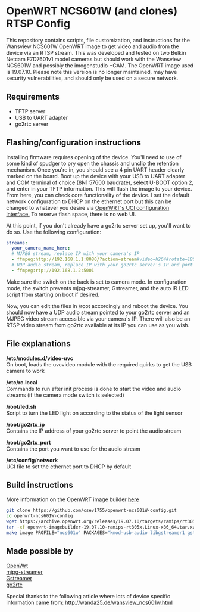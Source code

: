 # OpenWRT NCS601W (and clones) RTSP Config
This repository contains scripts, file customization, and instructions for the Wansview NCS601W OpenWRT image to get video and audio from the device via an RTSP stream. This was developed and tested on two Belkin Netcam F7D7601v1 model cameras but should work with the Wansview NCS601W and possibly the imogenstudio +CAM. The OpenWRT image used is 19.07.10. Please note this version is no longer maintained, may have security vulnerabilities, and should only be used on a secure network. 

## Requirements

 - TFTP server
 - USB to UART adapter
 - go2rtc server
 
## Flashing/configuration instructions

Installing firmware requires opening of the device. You'll need to use of some kind of spudger to pry open the chassis and unclip the retention mechanism. Once you're in, you should see a 4 pin UART header clearly marked on the board. Boot up the device with your USB to UART adapter and COM terminal of choice (8N1 57600 baudrate), select U-BOOT option 2, and enter in your TFTP information. This will flash the image to your device. From here, you can check core functionality of the device. I set the default network configuration to DHCP on the ethernet port but this can be changed to whatever you desire via [OpenWRT's UCI configuration interface.](https://openwrt.org/docs/guide-user/base-system/uci) To reserve flash space, there is no web UI. 

At this point, if you don't already have a go2rtc server set up, you'll want to do so. Use the following configuration:

```yaml
streams:
  your_camera_name_here:
  # MJPEG stream, replace IP with your camera's IP
  - ffmpeg:http://192.168.1.1:8080/?action=stream#video=h264#rotate=180
  # UDP audio stream, replace IP with your go2rtc server's IP and port
  - ffmpeg:rtp://192.168.1.2:5001
```

Make sure the switch on the back is set to camera mode. In configuration mode, the switch prevents mjpg-streamer, Gstreamer, and the auto IR LED script from starting on boot if desired.

Now, you can edit the files in /root accordingly and reboot the device. You should now have a UDP audio stream pointed to your go2rtc server and an MJPEG video stream accessible via your camera's IP. There will also be an RTSP video stream from go2rtc available at its IP you can use as you wish.

## File explanations

**/etc/modules.d/video-uvc**  
On boot, loads the uvcvideo module with the required quirks to get the USB camera to work

**/etc/rc.local**  
Commands to run after init process is done to start the video and audio streams (if the camera mode switch is selected)

**/root/led.sh**  
Script to turn the LED light on according to the status of the light sensor

**/root/go2rtc_ip**  
Contains the IP address of your go2rtc server to point the audio stream

**/root/go2rtc_port**  
Contains the port you want to use for the audio stream

**/etc/config/network**  
UCI file to set the ethernet port to DHCP by default

## Build instructions

More information on the OpenWRT image builder [here](https://openwrt.org/docs/guide-user/additional-software/imagebuilder)

```bash
git clone https://github.com/csev1755/openwrt-ncs601W-config.git
cd openwrt-ncs601W-config
wget https://archive.openwrt.org/releases/19.07.10/targets/ramips/rt305x/openwrt-imagebuilder-19.07.10-ramips-rt305x.Linux-x86_64.tar.xz
tar -xf openwrt-imagebuilder-19.07.10-ramips-rt305x.Linux-x86_64.tar.xz --strip=1
make image PROFILE="ncs601w" PACKAGES="kmod-usb-audio libgstreamer1 gstreamer1-utils gst1-mod-alsa gst1-mod-audioconvert gst1-mod-audiorate gst1-mod-audioresample gst1-mod-alaw gst1-mod-rtp gst1-mod-udp mjpg-streamer nano -firewall -ip6tables -iptables -odhcp6c -odhcpd-ipv6only -dnsmasq" FILES="files"
```

## Made possible by

[OpenWrt](https://openwrt.org/)  
[mjpg-streamer](https://github.com/jacksonliam/mjpg-streamer)  
[Gstreamer](https://gstreamer.freedesktop.org/)  
[go2rtc](https://github.com/AlexxIT/go2rtc)  

Special thanks to the following article where lots of device specific information came from: http://wanda25.de/wansview_ncs601w.html
